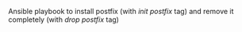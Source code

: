 Ansible playbook to install postfix (with *init postfix* tag) 
and remove it completely (with *drop postfix* tag)